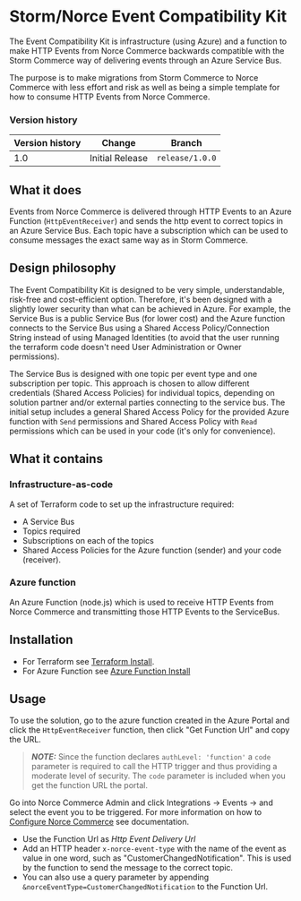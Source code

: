 # Storm/Norce Event Compatibility Kit
The Event Compatibility Kit is infrastructure (using Azure) and a function to make HTTP Events from Norce Commerce
backwards compatible with the Storm Commerce way of delivering events through an Azure Service Bus.

The purpose is to make migrations from Storm Commerce to Norce Commerce with less effort and risk as well as being
a simple template for how to consume HTTP Events from Norce Commerce.

### Version history
|Version history|Change|Branch|
|--|--|--|
|1.0|Initial Release|`release/1.0.0`|


## What it does
Events from Norce Commerce is delivered through HTTP Events to an Azure Function (`HttpEventReceiver`) and sends
the http event to correct topics in an Azure Service Bus. Each topic have a subscription which can be used to
consume messages the exact same way as in Storm Commerce.

## Design philosophy
The Event Compatibility Kit is designed to be very simple, understandable, risk-free and cost-efficient option. Therefore, it's
been designed with a slightly lower security than what can be achieved in Azure. For example, the Service Bus is a
public Service Bus (for lower cost) and the Azure function connects to the Service Bus using a Shared Access
Policy/Connection String instead of using Managed Identities (to avoid that the user running the terraform code
doesn't need User Administration or Owner permissions).

The Service Bus is designed with one topic per event type and one subscription per topic. This approach is chosen to
allow different credentials (Shared Access Policies) for individual topics, depending on solution partner and/or
external parties connecting to the service bus. The initial setup includes a general Shared Access Policy for the
provided Azure function with `Send` permissions and Shared Access Policy with `Read` permissions which can be used in
your code (it's only for convenience).

## What it contains
### Infrastructure-as-code
A set of Terraform code to set up the infrastructure required:
- A Service Bus
- Topics required
- Subscriptions on each of the topics
- Shared Access Policies for the Azure function (sender) and your code (receiver).

### Azure function
An Azure Function (node.js) which is used to receive HTTP Events from Norce Commerce and transmitting those HTTP
Events to the ServiceBus. 

## Installation
- For Terraform see [Terraform Install](./terraform/readme.md).
- For Azure Function see [Azure Function Install](./function/readme.md)

## Usage
To use the solution, go to the azure function created in the Azure Portal and click the `HttpEventReceiver`
function, then click "Get Function Url" and copy the URL.

> **_NOTE:_**
> Since the function declares `authLevel: 'function'` a `code` parameter is required to call the HTTP trigger and
> thus providing a moderate level of security. The `code` parameter is included when you get the function URL the portal.

Go into Norce Commerce Admin and click Integrations &rarr; Events &rarr; and select the event you to be triggered.
For more information on how to [Configure Norce Commerce](https://docs.norce.io/developer-portal/system-integration/using-norceevent/)
see documentation.
 
* Use the Function Url as *Http Event Delivery Url* 
* Add an HTTP header `x-norce-event-type` with the name of the event as value in one word, such as "CustomerChangedNotification".
  This is used by the function to send the message to the correct topic.
* You can also use a query parameter by appending `&norceEventType=CustomerChangedNotification` to the Function Url.
